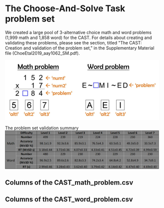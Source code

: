 # The Choose-And-Solve Task problem set

We created a large pool of 3-alternative choice math and word problems (1,999 math and 1,858 word) for the CAST. 
For details about creating and validating these problems, please see the section, titled "The CAST: Creation and validation of the problem set," in the Supplementary Material file (ChoeEtal2019_aay1062_SM.pdf).

<img src="https://raw.githubusercontent.com/kywch/CAST_jsPsych/master/problem-set/Problem_format.jpg" width="600"/>

The problem set validation summary
<img src="https://raw.githubusercontent.com/kywch/CAST_jsPsych/master/problem-set/Summary.jpg" width="600"/>

## Columns of the CAST_math_problem.csv

## Columns of the CAST_word_problem.csv
